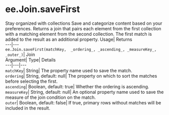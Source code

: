  
#  ee.Join.saveFirst 
Stay organized with collections  Save and categorize content based on your preferences. 
Returns a join that pairs each element from the first collection with a matching element from the second collection. The first match is added to the result as an additional property. Usage| Returns  
---|---  
`ee.Join.saveFirst(matchKey,  _ordering_, _ascending_, _measureKey_, _outer_)`| Join  
Argument| Type| Details  
---|---|---  
`matchKey`| String| The property name used to save the match.  
`ordering`| String, default: null| The property on which to sort the matches before selecting the first.  
`ascending`| Boolean, default: true| Whether the ordering is ascending.  
`measureKey`| String, default: null| An optional property name used to save the measure of the join condition on the match.  
`outer`| Boolean, default: false| If true, primary rows without matches will be included in the result.  
